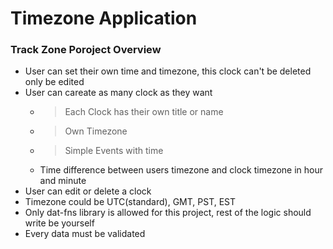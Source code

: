 # Timezone Application

### Track Zone Poroject Overview
- User can set their own time and timezone, this clock can't be deleted only be edited
- User can careate as many clock as they want
    - > Each Clock has their own title or name
    - > Own Timezone
    - > Simple Events with time
    - Time difference between users timezone and clock timezone in hour and minute
- User can edit or delete a clock
- Timezone could be UTC(standard), GMT, PST, EST
- Only dat-fns library is allowed for this project, rest of the logic should write be yourself
- Every data must be validated